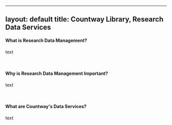 
---
layout: default
title: Countway Library, Research Data Services
---
<div class="blurb">
	<h4>What is Research Data Management?</h4>
	<p>text</p>
  <br>
  <h4>Why is Research Data Management Important?</h4>
  <p>text</p>
  <br>
  <h4>What are Countway's Data Services?</h4>
  <p>text</p>
</div><!-- /.blurb -->
